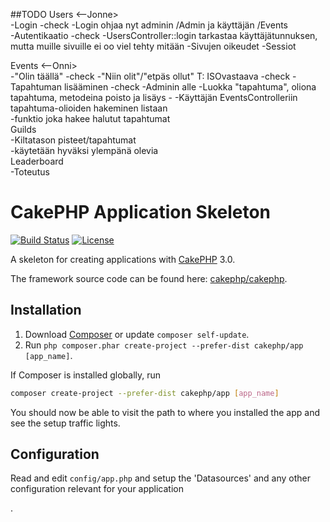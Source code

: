 ##TODO
Users <--Jonne>  
	-Login -check
	-Login ohjaa nyt adminin /Admin ja käyttäjän /Events  
	-Autentikaatio -check
	-UsersController::login tarkastaa käyttäjätunnuksen, mutta muille sivuille ei oo viel tehty mitään
	-Sivujen oikeudet 
	-Sessiot 
 
Events <--Onni>  
	-"Olin täällä" -check
	-"Niin olit"/"etpäs ollut" T: ISOvastaava -check
	-Tapahtuman lisääminen -check
	-Adminin alle
	-Luokka "tapahtuma", oliona tapahtuma, metodeina poisto ja lisäys -
	-Käyttäjän EventsControlleriin tapahtuma-olioiden hakeminen listaan  
	-funktio joka hakee halutut tapahtumat  
Guilds  
	-Kiltatason pisteet/tapahtumat  
		-käytetään hyväksi ylempänä olevia  
Leaderboard  
	-Toteutus  



# CakePHP Application Skeleton

[![Build Status](https://api.travis-ci.org/cakephp/app.png)](https://travis-ci.org/cakephp/app)
[![License](https://poser.pugx.org/cakephp/app/license.svg)](https://packagist.org/packages/cakephp/app)

A skeleton for creating applications with [CakePHP](http://cakephp.org) 3.0.

The framework source code can be found here: [cakephp/cakephp](https://github.com/cakephp/cakephp).

## Installation

1. Download [Composer](http://getcomposer.org/doc/00-intro.md) or update `composer self-update`.
2. Run `php composer.phar create-project --prefer-dist cakephp/app [app_name]`.

If Composer is installed globally, run
```bash
composer create-project --prefer-dist cakephp/app [app_name]
```

You should now be able to visit the path to where you installed the app and see
the setup traffic lights.

## Configuration

Read and edit `config/app.php` and setup the 'Datasources' and any other
configuration relevant for your application

.
